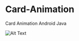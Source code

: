 # Card-Animation
Card Animation Android Java

![Alt Text](https://s7.gifyu.com/images/CardAnimation.gif)
